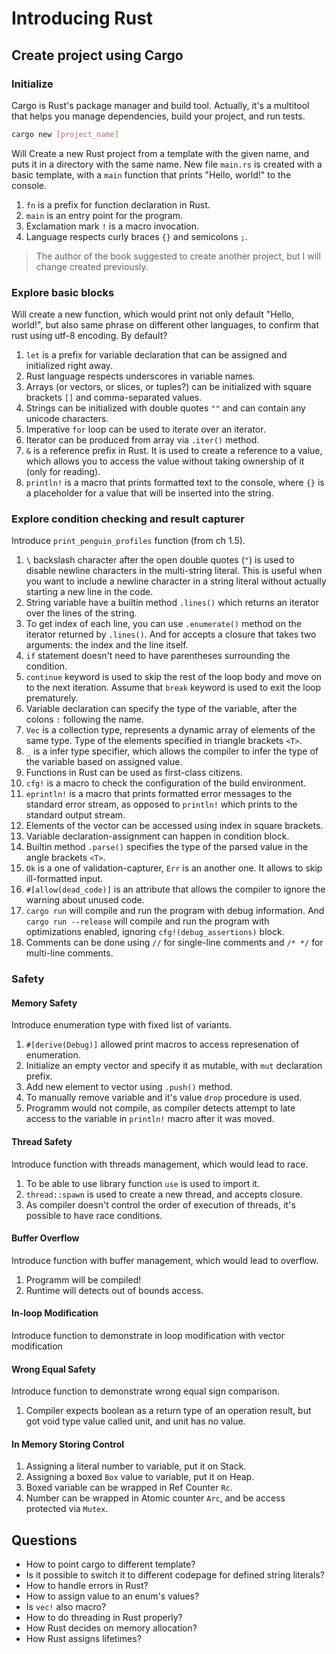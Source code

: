 # Introducing Rust

## Create project using Cargo

### Initialize

Cargo is Rust's package manager and build tool. Actually, it's a multitool that helps you manage dependencies, build your project, and run tests.

```bash
cargo new [project_name]
```

Will Create a new Rust project from a template with the given name, and puts it in a directory with the same name. New file `main.rs` is created with a basic template, with a `main` function that prints "Hello, world!" to the console.

1. `fn` is a prefix for function declaration in Rust.
2. `main` is an entry point for the program.
3. Exclamation mark `!` is a macro invocation.
4. Language respects curly braces `{}` and semicolons `;`.

> The author of the book suggested to create another project, but I will change created previously.

### Explore basic blocks

Will create a new function, which would print not only default "Hello, world!", but also same phrase on different other languages, to confirm that rust using utf-8 encoding. By default?

1. `let` is a prefix for variable declaration that can be assigned and initialized right away.
2. Rust language respects underscores in variable names.
3. Arrays (or vectors, or slices, or tuples?) can be initialized with square brackets `[]` and comma-separated values.
4. Strings can be initialized with double quotes `""` and can contain any unicode characters.
5. Imperative `for` loop can be used to iterate over an iterator.
6. Iterator can be produced from array via `.iter()` method.
7. `&` is a reference prefix in Rust. It is used to create a reference to a value, which allows you to access the value without taking ownership of it (only for reading).
8. `println!` is a macro that prints formatted text to the console, where `{}` is a placeholder for a value that will be inserted into the string.

### Explore condition checking and result capturer

Introduce `print_penguin_profiles` function (from ch 1.5).

1. `\` backslash character after the open double quotes (`"`) is used to disable newline characters in the multi-string literal. This is useful when you want to include a newline character in a string literal without actually starting a new line in the code.
2. String variable have a builtin method `.lines()` which returns an iterator over the lines of the string.
3. To get index of each line, you can use `.enumerate()` method on the iterator returned by `.lines()`. And for accepts a closure that takes two arguments: the index and the line itself.
4. `if` statement doesn't need to have parentheses surrounding the condition.
5. `continue` keyword is used to skip the rest of the loop body and move on to the next iteration. Assume that `break` keyword is used to exit the loop prematurely.
6. Variable declaration can specify the type of the variable, after the colons `:` following the name.
7. `Vec` is a collection type, represents a dynamic array of elements of the same type. Type of the elements specified in triangle brackets `<T>`.
8. `_` is a infer type specifier, which allows the compiler to infer the type of the variable based on assigned value.
9. Functions in Rust can be used as first-class citizens.
10. `cfg!` is a macro to check the configuration of the build environment.
11. `eprintln!` is a macro that prints formatted error messages to the standard error stream, as opposed to `println!` which prints to the standard output stream.
12. Elements of the vector can be accessed using index in square brackets.
13. Variable declaration-assignment can happen in condition block.
14. Builtin method `.parse()` specifies the type of the parsed value in the angle brackets `<T>`.
15. `Ok` is a one of validation-capturer, `Err` is an another one. It allows to skip ill-formatted input.
16. `#[allow(dead_code)]` is an attribute that allows the compiler to ignore the warning about unused code.
17. `cargo run` will compile and run the program with debug information. And `cargo run --release` will compile and run the program with optimizations enabled, ignoring `cfg!(debug_assertions)` block.
18. Comments can be done using `//` for single-line comments and `/* */` for multi-line comments.

### Safety

#### Memory Safety

Introduce enumeration type with fixed list of variants.

1. `#[derive(Debug)]` allowed print macros to access represenation of enumeration.
2. Initialize an empty vector and specify it as mutable, with `mut` declaration prefix.
3. Add new element to vector using `.push()` method.
4. To manually remove variable and it's value `drop` procedure is used.
5. Programm would not compile, as compiler detects attempt to late access to the variable in `println!` macro after it was moved.

#### Thread Safety

Introduce function with threads management, which would lead to race.

1. To be able to use library function `use` is used to import it.
2. `thread::spawn` is used to create a new thread, and accepts closure.
3. As compiler doesn't control the order of execution of threads, it's possible to have race conditions.

#### Buffer Overflow

Introduce function with buffer management, which would lead to overflow.

1. Programm will be compiled!
2. Runtime will detects out of bounds access.

#### In-loop Modification

Introduce function to demonstrate in loop modification with vector modification

#### Wrong Equal Safety

Introduce function to demonstrate wrong equal sign comparison.

1. Compiler expects boolean as a return type of an operation result, but got void type value called unit, and unit has no value.

#### In Memory Storing Control

1. Assigning a literal number to variable, put it on Stack.
2. Assigning a boxed `Box` value to variable, put it on Heap.
3. Boxed variable can be wrapped in Ref Counter `Rc`.
4. Number can be wrapped in Atomic counter `Arc`, and be access protected via `Mutex`.

## Questions

* How to point cargo to different template?
* Is it possible to switch it to different codepage for defined string literals?
* How to handle errors in Rust?
* How to assign value to an enum's values?
* Is `vec!` also macro?
* How to do threading in Rust properly?
* How Rust decides on memory allocation?
* How Rust assigns lifetimes?
